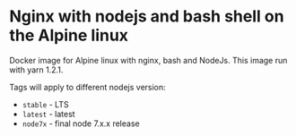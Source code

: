 # Nginx with nodejs and bash shell on the Alpine linux

Docker image for Alpine linux with nginx, bash and NodeJs.
This image run with yarn 1.2.1.

Tags will apply to different nodejs version:

- `stable` - LTS
- `latest` - latest
- `node7x` - final node 7.x.x release


